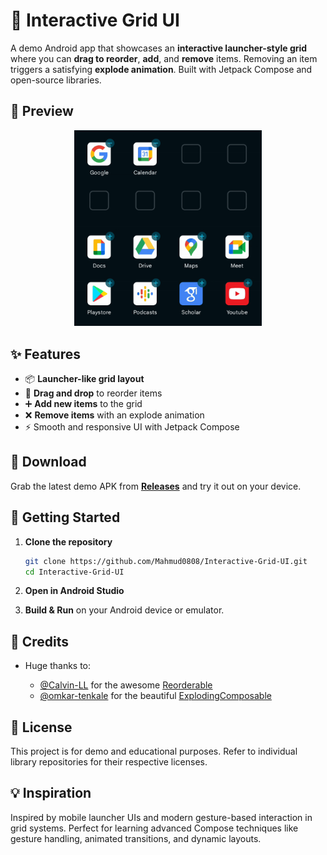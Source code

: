# 🚀 Interactive Grid UI

A demo Android app that showcases an **interactive launcher-style grid** where you can **drag to reorder**, **add**, and **remove** items. Removing an item triggers a satisfying **explode animation**. Built with Jetpack Compose and open-source libraries.

## 📸 Preview

<div align="center">
  <img src="https://github.com/Mahmud0808/Interactive-Grid-UI/blob/master/preview.gif" alt="Demo Preview" width="300"/>
  <br>
</div>

## ✨ Features

- 📦 **Launcher-like grid layout**
- 🎯 **Drag and drop** to reorder items
- ➕ **Add new items** to the grid
- ❌ **Remove items** with an explode animation
- ⚡ Smooth and responsive UI with Jetpack Compose

## 📱 Download

Grab the latest demo APK from [**Releases**](https://github.com/Mahmud0808/Interactive-Grid-UI/releases) and try it out on your device.

## 🚀 Getting Started

1. **Clone the repository**
   ```bash
   git clone https://github.com/Mahmud0808/Interactive-Grid-UI.git
   cd Interactive-Grid-UI

2. **Open in Android Studio**

3. **Build & Run** on your Android device or emulator.


## 🙏 Credits

* Huge thanks to:

  * [@Calvin-LL](https://github.com/Calvin-LL) for the awesome [Reorderable](https://github.com/Calvin-LL/Reorderable)
  * [@omkar-tenkale](https://github.com/omkar-tenkale) for the beautiful [ExplodingComposable](https://github.com/omkar-tenkale/ExplodingComposable)

## 📜 License

This project is for demo and educational purposes. Refer to individual library repositories for their respective licenses.

## 💡 Inspiration

Inspired by mobile launcher UIs and modern gesture-based interaction in grid systems. Perfect for learning advanced Compose techniques like gesture handling, animated transitions, and dynamic layouts.
